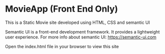 # MovieApp (Front End Only)

This is a Static Movie site developed using HTML, CSS and semantic UI

Semantic UI is a front-end development framework. It provides a lightweight user experience. For more info about semantic UI: https://semantic-ui.com

Open the index.html file in your browser to view this site
